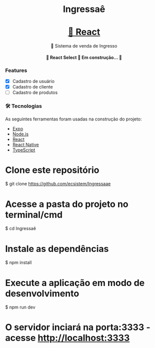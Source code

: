 <h1 align="center">Ingressaê</h1>
<h1 align="center">
    <a href="https://pt-br.reactjs.org/">🔗 React</a>
</h1>
<p align="center">🚀 Sistema de venda de Ingresso</p>

<h4 align="center"> 
	🚧  React Select 🚀 Em construção...  🚧
</h4>


### Features

- [x] Cadastro de usuário
- [x] Cadastro de cliente
- [ ] Cadastro de produtos

### 🛠 Tecnologias

As seguintes ferramentas foram usadas na construção do projeto:

- [Expo](https://expo.io/)
- [Node.js](https://nodejs.org/en/)
- [React](https://pt-br.reactjs.org/)
- [React Native](https://reactnative.dev/)
- [TypeScript](https://www.typescriptlang.org/)

# Clone este repositório
$ git clone <https://github.com/ecsistem/Ingressaae>

# Acesse a pasta do projeto no terminal/cmd
$ cd Ingressaê

# Instale as dependências
$ npm install

# Execute a aplicação em modo de desenvolvimento
$ npm run dev

# O servidor inciará na porta:3333 - acesse <http://localhost:3333> 